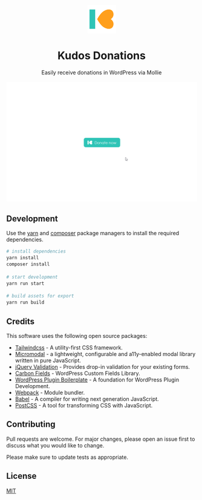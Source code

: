 <div align="center">
    <img src="assets/icon-256x256.png" width="75">
    <h1>Kudos Donations</h1>
    Easily receive donations in WordPress via Mollie
    <br>
    <br>
    <img src="assets/demo-1.gif" alt="Kudos Donations">
</div>

## Development

Use the [yarn](https://yarnpkg.com/) and [composer](https://getcomposer.org/) package managers to install the required dependencies.

```bash
# install dependencies
yarn install
composer install

# start development
yarn run start

# build assets for export
yarn run build
```

## Credits
This software uses the following open source packages:
- [Tailwindcss](https://tailwindcss.com/) - A utility-first CSS framework.
- [Micromodal](https://micromodal.now.sh/) - a lightweight, configurable and a11y-enabled modal library written in pure JavaScript.
- [jQuery Validation](https://github.com/jquery-validation/jquery-validation) - Provides drop-in validation for your existing forms. 
- [Carbon Fields](https://carbonfields.net/) - WordPress Custom Fields Library.
- [WordPress Plugin Boilerplate](https://github.com/DevinVinson/WordPress-Plugin-Boilerplate) -  A foundation for WordPress Plugin Development.
- [Webpack](https://webpack.js.org/) - Module bundler.
- [Babel](https://github.com/babel/babel-loader) - A compiler for writing next generation JavaScript.
- [PostCSS](https://github.com/postcss/postcss-loader) - A tool for transforming CSS with JavaScript.

## Contributing
Pull requests are welcome. For major changes, please open an issue first to discuss what you would like to change.

Please make sure to update tests as appropriate.

## License
[MIT](https://choosealicense.com/licenses/mit/)